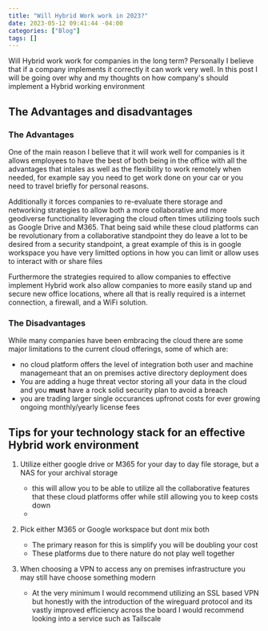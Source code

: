 ```yaml
---
title: "Will Hybrid Work work in 2023?"
date: 2023-05-12 09:41:44 -04:00
categories: ["Blog"]
tags: []
---
```

Will Hybrid work work for companies in the long term? Personally I believe that if a company implements it correctly it can work very well. In this post I will be going over why and my thoughts on how company's should implement a Hybrid working environment

## The Advantages and disadvantages
### The Advantages
One of the main reason I believe that it will work well for companies is it allows employees to have the best of both being in the office with all the advantages that intales as well as the flexibility to work remotely when needed, for example say you need to get work done on your car or you need to travel briefly for personal reasons. 

Additionally it forces companies to re-evaluate there storage and networking strategies to allow both a more collaborative and more geodiverse functionality leveraging the cloud often times utilizing tools such as Google Drive and M365. That being said while these cloud platforms can be revolutionary from a collaborative standpoint they do leave a lot to be desired from a security standpoint, a great example of this is in google workspace you have very limitted options in how you can limit or allow uses to interact with or share files

Furthermore the strategies required to allow companies to effective implement Hybrid work also allow companies to more easily stand up and secure new office locations, where all that is really required is a internet connection, a firewall, and a WiFi solution.

### The Disadvantages
While many companies have been embracing the cloud there are some major limitations to the current cloud offerings, some of which are:
* no cloud platform offers the level of integration both user and machine managemeant that an on premises active directory deployment does
* You are adding a huge threat vector storing all your data in the cloud and you **must** have a rock solid security plan to avoid a breach
* you are trading larger single occurances upfronot costs for ever growing ongoing monthly/yearly license fees

## Tips for your technology stack for an effective Hybrid work environment
1. Utilize either google drive or M365 for your day to day file storage, but a NAS for your archival storage
    * this will allow you to be able to utilize all the collaborative features that these cloud platforms offer while still allowing you to keep costs down
    * 

2. Pick either M365 or Google workspace but dont mix both
    * The primary reason for this is simplify you will be doubling your cost
    * These platforms due to there nature do not play well together

3. When choosing a VPN to access any on premises infrastructure you may still have choose something modern
    * At the very minimum I would recommend utilizing an SSL based VPN but honestly with the introduction of the wireguard protocol and its vastly improved efficiency across the board I would recommend looking into a service such as Tailscale 